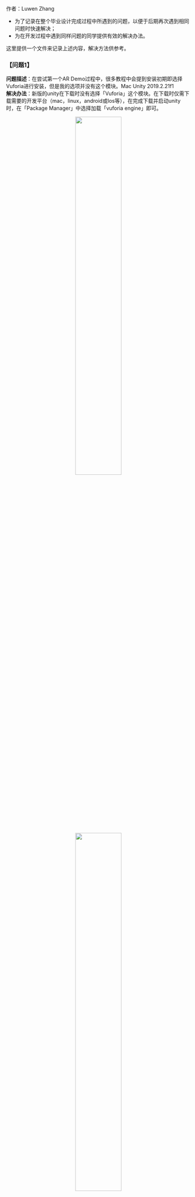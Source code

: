 作者：Luwen Zhang  
- 为了记录在整个毕业设计完成过程中所遇到的问题，以便于后期再次遇到相同问题时快速解决；
- 为在开发过程中遇到同样问题的同学提供有效的解决办法。
    
这里提供一个文件来记录上述内容，解决方法供参考。    

### 【问题1】  
**问题描述**：在尝试第一个AR Demo过程中，很多教程中会提到安装初期即选择Vuforia进行安装，但是我的选项并没有这个模块。Mac Unity 2019.2.21f1    
**解决办法**：新版的unity在下载时没有选择「Vuforia」这个模块。在下载时仅需下载需要的开发平台（mac，linux，android或Ios等），在完成下载并启动unity时，在「Package Manager」中选择加载「vuforia engine」即可。    

<div align=center><img src="https://github.com/clarazwen/ProgressReport/blob/master/ProblemsAndSolutions/ProblemPictures/Problem1_a.jpg" width="50%" height="50%"/></div>     
<div align=center><img src="https://github.com/clarazwen/ProgressReport/blob/master/ProblemsAndSolutions/ProblemPictures/Problem1_b.jpg" width="50%" height="50%"/></div>     

### 【问题2】  
**问题描述**：网上或是参考书中的内容在进行Vuforia完成第一个AR demo时都有提及到关于「XR setting」的修改,例如[Unity+Vuforia AR入门](https://www.jianshu.com/p/2fc8c986d57d) ,然而在我自己开发的过程中都没有找到这些设定修改的位置。    

<div align=center><img src="https://github.com/clarazwen/ProgressReport/blob/master/ProblemsAndSolutions/ProblemPictures/Problem2.jpg" width="50%" height="50%"/></div>     

**解决办法**：在学习了相关教程后,思考认为可能是当前unity 版本过新。曾经出现的问题已经都修复好，现在无需进行此类冗杂的操作，也可能是mac端无需进行这些操作。       
在跳过了各类教程中这部分的步骤后，直接进行接下来的操作（如建立AR Camera，导入ImageTarget等），再运行程序，发现并未报错。   


### 【问题3】  
**问题描述**：学习过程中了解到Vuforia主要使用各种「识别」的方式来实现AR效果，然而本毕业设计并不涉及到图像识别。  

**解决办法**：在b站[ARKit入门](https://www.bilibili.com/video/av77532231)，Youtube等浏览了很多的相关学习视频。vuforia更适合于识图展示模型，ARKit无需图像识别，可以直接在当前屏幕上显示模型并对其进行处理，更适合于本毕业设计这种家居测量与模型演示的功能[演示视频：HouseAR-基于ARKit的增强现实应用](https://www.bilibili.com/video/av36920062)。  
尽管已经花费了一些时间学习了Vuforia，但是为了提高本应用的适用性以及可开发性，决定更换使用ARKit以完成后续的工作。  

### 【问题4】  
*注：对于本问题出现的原因我尚未了解，以下解决办法仅针对本情况.*   
**问题描述**：在将本地文件使用git提交到远程仓库，以及初始化git时遇到了一些问题。 在生成ssh，复制ssh，关联仓库，登陆 git@github.com 账号后都没有问题，在进行push文件时，会出现git push 时出现「Connection closed by remote host」或「Connection reset by peer」。  
**解决办法**：
- 关于「Connection closed by remote host」的问题，很多网友解释可能是[对应问题：路由器的影响](https://segmentfault.com/q/1010000006743721/a-1020000006743912)，对于这一部分其实我不是非常理解。但是对于部分回答中提到的「全局代理」等，考虑到我的电脑没有任何路由器加速设备，若是网络有影响或被拦截的话仅可能是SSR的影响。    
- 此外，部分遇到同样问题的网友解释为是网络权限限制，开启公司VPN，调整为公司内网即可。  
- 最直接的解决办法是：在使用push上传代码时，关闭ssr；对于内网等问题，在关闭ssr之后，开启了GlobalProtect(BUPT VPN)。  
- [Connection closed by remote host的对应问题：网络劫持](https://blog.csdn.net/solo_ws/article/details/52484388)，按照其中的方法，在host中加入GitHub的IP。  
~~~ 
1.# 进入终端   
sudo vi /etc/hosts  
2.# 输入 password
3.# 进入hosts，按“i”，进入编辑模式，添加host
192.30.253.112 github.com
4.# control+c 退出编辑模式
5.# 输入 :wq ，保存退出#
~~~  
全部完成上述步骤后，再次输入`git push/pull origin master`即可成功完成了从git上pull代码以及push代码到仓库上。  

### 【问题5】   
**问题描述**：在转换为使用ARKit开发之后，使用苹果生态原生开发平台进行开发。在使用XCode的ARKit，并且将在模拟器上运行完成的代码运行到真机(IPad Pro)上时，遇到了以下问题。  
1. This device is running iOS 13.3 (17C54),which may not be supported by this version of Xcode.[问题及解决参考](https://www.jianshu.com/p/49784194c913)      
2. device is busy：preparing debugger support for iPhone.    
3. Development cannot be enabled while your device is locked.       
4. [iOS真机调试问题](https://www.jianshu.com/p/99c441070b22)「The maximum number of apps for free development profiles has been reached.」  

**解决办法**：  
1. 在https://github.com/iGhibli/iOS-DeviceSupport 找到对应版本的支持文件放到` /Applications/Xcode.app/Contents/Developer/Platforms/iPhoneOS.platform/DeviceSupport `目录下。    
2. 等待。或者重启XCode，并且在IPad上删除对应的apk，再次构建项目。    
3. 原因是电脑与Ipad尚未互相信任，在将Ipad连接到Mac时都需要选择「信任本台设备」。此外，在iPad端，进入`设置->通用->设备管理->开发者app->进入对应的app`进行验证，完成验证后即可正常运行。    
4. 苹果的免费App ID只能运行2个应用程序，连接iPad 打开`Xcode->Window->Devices`，删除非本次运行的程序或者在iPad直接卸载应用也可。  

### 【问题6】    
**问题描述**：在完成平面检测代码的过程中发现缺失PlaneNode这一个类的内容，尚未找到对应文件。      
**解决办法**：  
&#8195;因为在参考书籍的后面的学习中都会接着前面的开发继续，在解决了这一个问题之后才可以进行后续的问题。否则暂时使用其他的方式进行同样功能的实现，尚不了解会对未来的开发造成什么影响。      
&#8195;对于平面检测，在网上找了其他教程同样实现了该功能。在部分代码中找到了类似作用的文件，如Plane类等。    
&#8195;在不断的寻找中，在CodeForge上找到了一个比较接近的文件[提供了PlaneNode.h的工程](http://www.codeforge.cn/article/522070)。阅读了其工程内对应的ViewController.m文件，发现对于「添加锚点」这一实现方式基本一致。  
&#8195; **0308**补充：
关于PlaneNode类，不同的教程有不同的实现方式。但是大同小异，我找到的这个也不能完全替换，也要根据接口进行实际的修改才行。对于平面上锚点的更新与删除，主要分成   
~~~  
initWithPlaneAnchor;  
updateNodeWithPlaneAnchor;    
planeNodeWithAnchor;  
removePlaneNodeWithAnchor; 
~~~  
四个函数内容。按照可成功运行的工程文件，仿照完成上述四个功能函数即可，不必过分限制于同名文件。  

### 【问题7】  
iOS开发系列   
**问题描述**：The entitlements specified in your application’s Code Signing Entitlements file are invalid, not permitted, or do not match those specified in your provisioning profile. (0xE8008016).    
**解决办法**：[类似问题参考](https://www.jianshu.com/p/1ba52e347490)，但是我自己只是重启XCode再重新构建即可。


### 【问题8】  
iOS开发系列  
**问题描述**：[access] This app has crashed because it attempted to access privacy-sensitive data without a usage description.  The app's Info.plist must contain an NSCameraUsageDescription key with a string value explaining to the user how the app uses this data.  
**解决办法**：本问题出现在构建他人的工程文件时。同样是ARKit系列的项目代码，在下载到本地进行构建尝试时，需要在info.list文件中的Information Property List加入对应camera的权限。  

<div align=center><img src="https://github.com/clarazwen/ProgressReport/blob/master/Pictures/info.list_1.png" width="50%" height="50%"/></div>      

同时，还要在Required device capabilities中加入新的item-arkit。只有完成上述两个设置后，才可以成功运行他人的示例代码。  

### 【问题9】 
**问题描述**：对于在unity中使用ARKit的方式，也发现了一些教程中有提到关于unity和iOS原生代码的交互问题。  
如何在Unity中加入已经在iOS原生平台上完成的功能，在unity中使用arkit sdk并生成iOS应用文件，是接下来要解决的问题。  

### 【问题10】
**问题描述**：在目前的开发中，使用到的模型都是苹果官方或者样例代码文件中使用到的模型文件，部分模型文件为.scn。  
有一些教程中有提到使用3d Max导出.scn文件，这一部分还没有尝试。  
如果使用unity的话是否模型的格式可以放宽呢？  
需要解决的是：之前找到的家具模型库的模型文件是否可以使用，且是否可以通过别的建模软件导出为所需的文件。  

### 【问题11】
**问题描述**：Unity-ARKit-Plugin在asset store中不再支持  
**解决办法**：好像是因为unity现在比较推ARFoundation，也就是ARKit和ARCore的整合插件。网络上大部分教程中所提到的插件Unity-ARKit-Plugin在asset store中不再支持，只能在网络上找网盘下载了....如有哪位同学需要该package可以联系我。  

### 【问题12】  
**问题描述**：测试样例ARKitRemote运行起来非常的卡顿，界面刷新非常慢。  
**解决办法**：几乎已经卡到没办法有任何有效的操作了，只是可以运行，但是console还是输出了许多错误。   
<div align=center><img src="https://github.com/clarazwen/ProgressReport/blob/master/Pictures/TestPictures_Tutorial/screenshot_arkitremote_test1.jpg" width="50%" height="50%"/></div>   

以上这种远程的奇怪工程我不再试了，所以这些问题我也不准备解决了。解决本问题的方式是逃避问题。下方是在csdn博客上找到的其中一种解决办法，未尝试，供参考。  
<div align=center><img src="https://github.com/clarazwen/ProgressReport/blob/master/ProblemsAndSolutions/ProblemPictures/ARkitRemoteStuck.png" width="50%" height="50%"/></div>  

### 【问题13】  
**问题描述**：ARSession中arsession.Raycast()函数丢失  
**解决办法**：参考：[unity中的提问Foundation AR, ARSessionOrigin doesn't reconize the Raycast method?](https://forum.unity.com/threads/foundation-ar-arsessionorigin-doesnt-reconize-the-raycast-method.680296/#post-5324931)以及
[在教程作者的github上的issue中的问题ARSessionOrigin has no member Raycast](https://github.com/TheUnityWorkbench/tuw-arfoundation-demo/issues/1)  
package manager中有提供ARKit，ARFoundation等包。注意不同版本下有细微的差别，比如ARKit 3.0版本就没有Raycast函数了，只能降级回1.0.0进行操作。当然，同样的功能可以使用新版本中其他的函数进行替换。   

### 【问题14】  
**问题描述**：.max文件只能用3dmax打开，而且我的MacBook pro不能安装3DMax  
**解决办法**：已经让别人把我的小dell邮寄过来了...    

### 【问题15】  
**问题描述**：近期运行的工程文件太多，而免费的开发app ID只有十个，会报以下错。  
**解决办法**：见参考[iOS真机调试-Your maximum App ID limit has been reached. You may create up to 10 App IDs every 7 days](https://www.jianshu.com/p/3e0669c23a89)。所以，开发之前确认好要设定的参数，每一次使用同样的开发者名称即可。出现了这个问题就是使用曾经用了的bundle ID即可。  

### 【问题16】
**问题描述**：考虑到unity中对ui的设计有限制，之前考虑的是iOS和unity进行交互使用，本周尝试了一下。iOS和Unity的切换的确有很多教程，但是步骤特别的多，很多设置和调整我都不知道原因....现在还没有完全实现二者的结合。    
**解决办法**：向丑陋的界面屈服。为了不影响开发进度，还是先使用了Unity的一些ui。  
接下来还是要继续尝试整合。  
- [unity与原生iOS项目的整合（一）](https://blog.csdn.net/Elena_engineer/article/details/75969617)     
- [Unity导出的iOS工程进行整合，解决CPU占用过大问题](https://www.jianshu.com/p/36f374f3e5e2)      

### 【问题17】 
**问题描述**：目前检测的平面都是水平的，没有垂直平面。也就是说，目前只能放置一些床，椅子，花盆等物体，对于门等垂直放置的家具不能放置。  
**解决办法**：ARKit1.5开始支持垂直平面检测，目前已经可以识别竖直平面了。已完成测量功能。  
尝试AR foundation的功能。  

### 【问题18】  
**问题描述**：有一个问题是unity中的，就是不同模型现有的prefab不是非常的统一。其初始状态都是不一样的，可能床是正面对着你，椅子就是背面对着你。我在设置里调整了其rotation参数，但是没有修改。  
造成结果：在屏幕上滑动手指进行更改位置的时候，由于模型的xyz方向不一样，向上/向下滑动的手势并不能造成统一的结果。也就是说，我向右滑动手指，由于其有旋转角度，模型不一样向右划。  
同样的问题存在于其他的基本变换中，大部分情况没有问题，对于一些奇怪的prefab会有缩放效果不对等问题。  
**解决办法**：这个问题的根本原因就是我不了解unity的一些基本使用....*更新：由于Prefab区分为子物体和父物体的区别，有时候修改了当前的模型但只是修改了再这个场景中的状态，而没有修改父物体的状态，再次使用的使用会造成修改无效的感觉。解决办法就是：新建一个空白的GameObject，将调整好的prefab拖进去生成新的prefab。*    
但是对于不同物体的平移与旋转角度不对情况还应继续研究。  

### 【问题19】  
**问题描述**：在将摄像头对准墙壁或其他比较干净整洁（这也是我的错吗？）的平面时，往往无法识别到特征点，不能正常工作。  
**解释**：
<div align=center><img src="https://github.com/clarazwen/ProgressReport/blob/master/ProblemsAndSolutions/ProblemPictures/Problem19.png" width="50%" height="50%"/></div>   

这个事情可能不是我能解决的，只能尽量避开这种情况。  

### 【问题20】  
**问题描述**：在中期答辩中有提到的，关于放进来的模型位置不稳定。有的时候会跟随镜头抖动，最终飘向远方。但是有的时候又非常稳定。  
**解决办法**：只能控制变量来找出问题的原因，尽量避开这种情况。  

### 【问题21】   
**问题描述**：工程文件A的签名为A，工程文件B的签名为B。在将B导出的package放到A工程中合并的时候，会出现错误「apple mach -o linker(id) error」。  
**解决办法**：这个故事告诉我们，没事不要手欠随便改开发者名字。全程尽量使用一个名字，就算想改的规范一点，也要注意再合并之前将两个开发者签名改成一样的。导出包的时候如果多个过程的签名不一样的会出让人窒息的问题。  

### 【问题22】  
**问题描述**：新的AR Foundation出了一些考虑使用的功能，但是版本是4.0。只适合于XCode11+，但是XCode11+又只适合mac10.15+。官方文档所介绍的功能又确实值得尝试一下，所以准备多尝试一下。     
**解决办法**：不知道在座的各位有没有升级过mac系统，有什么建议或者操作。    

### 【问题23】    
**问题描述**：光照检测通过接口获得检测数值，需要支持TruthDepth相机的设备，iPad pro一代不支持。  
**解决办法**：这一部分其实也不是开发重点，只是作为一个验证的功能。所以暂时就这样了，测试一下看一下结果就好，不作为主要功能部分。将工程文件发给了其他同学，测试了光照估计的效果。效果正常，可以显示出来测试的参数。      

### 【问题24】   
**问题描述**：多个工程文件合并时，由于某个工程文件用了旧版的sdk，在Unity更新了版本之后，旧版sdk与unity新版导出iOS格式文件有所不同。  
错误显示为:Exception: Calling TargetGuidByName with name='Unity-iPhone' is deprecated.There are two targets now, call GetUnityMainTargetGuid() - for app or GetUnityFrameworkTargetGuid() - for source/plugins to get Guid instead of calling to TargetGuidByName(GetUnityTargetName()).    
**解决办法**：
[参考链接](https://stackoverflow.com/questions/60459020/how-to-fix-bug-in-ironsource-unity-sdk-on-ios)，对于本unityarkitplugin,将对应文件的第170与171行替换为
~~~
proj.AddFrameworkToProject(proj.GetUnityFrameworkTargetGuid(), "ARKit.framework", false);
string target = proj.GetUnityFrameworkTargetGuid();
~~~  


## 开发过程中可能会踩的坑  

<div align=center><img src="https://github.com/clarazwen/ProgressReport/blob/master/Pictures/NameChanged.png" width="40%" height="40%"/></div>     

在正式版ARKit中，一些函数名称有修改，在后续若碰到这样的情况可以如此解决。   

~~~  
ARWorldTrackingSessionConfiguration->ARWorldTrackingConfiguration;  
ARSessionConfiguration->ARConfiguration;  
~~~    

